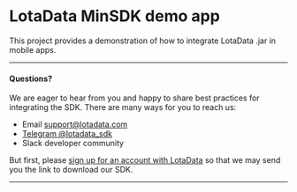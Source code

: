 # LotaData MinSDK demo app 

This project provides a demonstration of how to integrate LotaData .jar in mobile apps.

---

#### Questions?

We are eager to hear from you and happy to share best practices for integrating the SDK. There are many ways for you to reach us:
* Email [support@lotadata.com](mailto:support@lotadata.com)
* [Telegram @lotadata_sdk](http://t.me/lotadata_sdk)
* Slack developer community

But first, please [sign up for an account with LotaData](http://platform.lotadata.com/?signup=true) so that we may send you the link to download our SDK.

---


